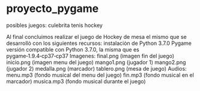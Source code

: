 # proyecto_pygame
posibles juegos:
culebrita
tenis
hockey

Al final concluimos realizar el juego de Hockey de mesa el mismo que se desarrollò con los siguientes recursos:
instalaciòn de Python 3.7.0
Pygame versión compatible con Python 3.7.0, la misma que es pygame‑1.9.4‑cp37‑cp37
Imagenes: 
  final.png (imagen fin del juego)
  inicio.png (imagen menu del juego)
  mango1.png (jugador 1)
  mango2.png  (jugador 2)
  medalla.png (marcador)
  tablero.png (mesa de juego)
Audios:
  menu.mp3  (fondo musical del menu del juego)
  fin.mp3 (fondo musical en el marcador)
  musica.mp3  (fondo musical durante el juego)
